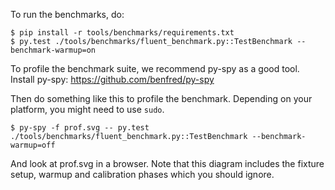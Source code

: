 To run the benchmarks, do:

    $ pip install -r tools/benchmarks/requirements.txt
    $ py.test ./tools/benchmarks/fluent_benchmark.py::TestBenchmark --benchmark-warmup=on

To profile the benchmark suite, we recommend py-spy as a
good tool. Install py-spy: https://github.com/benfred/py-spy

Then do something like this to profile the benchmark. Depending on your
platform, you might need to use `sudo`.

    $ py-spy -f prof.svg -- py.test ./tools/benchmarks/fluent_benchmark.py::TestBenchmark --benchmark-warmup=off

And look at prof.svg in a browser. Note that this diagram includes the fixture
setup, warmup and calibration phases which you should ignore.
